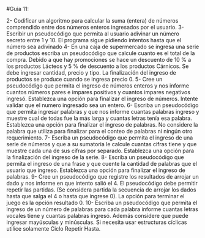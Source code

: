 #Guia 11:

2- Codificar un algoritmo para calcular la suma (entera) de números comprendido entre
dos números enteros ingresados por el usuario.
3- Escribir un pseudocódigo que permita al usuario adivinar un número secreto entre 1 y 
10. El programa sigue pidiendo intentos hasta que el número sea adivinado
4- En una caja de supermercado se ingresa una serie de productos escriba un
pseudocódigo que calcule cuanto es el total de la compra. Debido a que hay promociones
se hace un descuento de 10 % a los productos Lácteos y 5 % de descuento a los
productos Cárnicos. Se debe ingresar cantidad, precio y tipo. La finalización del ingreso de
productos se produce cuando se ingresa precio 0.
5- Cree un pseudocódigo que permita el ingreso de números enteros y nos informe
cuantos números pares e impares positivos y cuantos impares negativos ingresó.
Establezca una opción para finalizar el ingreso de números. Intente validar que el numero
ingresado sea un entero.
6- Escriba un pseudocódigo que permita ingresar palabras y que nos informe cuantas
palabras ingreso y muestre cual de todas fue la más larga y cuantas letras tenía esa
palabra. Establezca una opción para finalizar el ingreso de palabras. No considere la
palabra que utiliza para finalizar para el conteo de palabras ni ningún otro requerimiento.
7- Escriba un pseudocódigo que permita el ingreso de una serie de números y que a su
sumatoria le calcule cuantas cifras tiene y que muestre cada una de sus cifras por
separado. Establezca una opción para la finalización del ingreso de la serie.
8- Escriba un pseudocódigo que permita el ingreso de una frase y que cuente la cantidad
de palabras que el usuario que ingreso. Establezca una opción para finalizar el ingreso de
palabras.
9- Cree un pseudocódigo que registre los resultados de arrojar un dado y nos informe en
que intento salió el 4. El pseudocódigo debe permitir repetir las partidas. (Se considera
partida la secuencia de arrojar los dados hasta que salga el 4 o hasta que ingrese 0). La
opción para terminar el juego es la opción resultado 0.
10- Escriba un pseudocódigo que permita el ingreso de un número de palabras para cada
palabra informe cuantas letras vocales tiene y cuantas palabras ingresó. Además
considere que puede ingresar mayúsculas y minúsculas. Si necesita usar estructuras
cíclicas utilice solamente Ciclo Repetir Hasta.